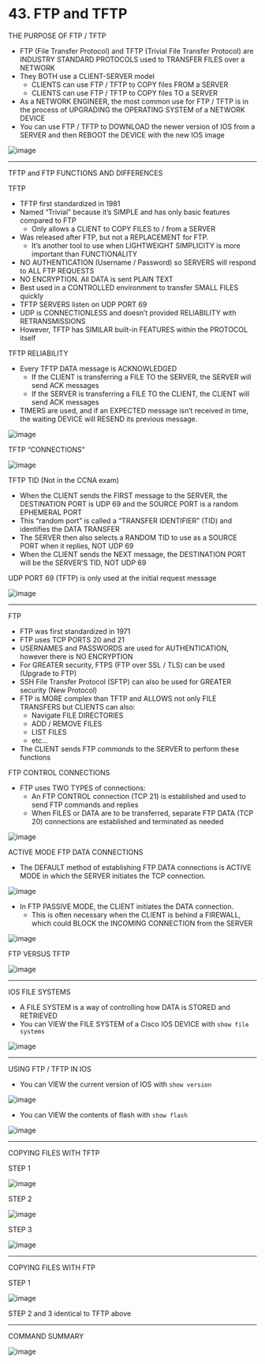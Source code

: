 # 43. FTP and TFTP

THE PURPOSE OF FTP / TFTP

- FTP (File Transfer Protocol) and TFTP (Trivial File Transfer Protocol) are INDUSTRY STANDARD PROTOCOLS used to TRANSFER FILES over a NETWORK
- They BOTH use a CLIENT-SERVER model
    - CLIENTS can use FTP / TFTP to COPY files FROM a SERVER
    - CLIENTS can use FTP / TFTP to COPY files TO a SERVER
- As a NETWORK ENGINEER, the most common use for FTP / TFTP is in the process of UPGRADING the OPERATING SYSTEM of a NETWORK DEVICE
- You can use FTP / TFTP to DOWNLOAD the newer version of IOS from a SERVER and then REBOOT the DEVICE with the new IOS image

![image](https://github.com/psaumur/CCNA/assets/106411237/c3f8288f-cc21-476b-ab36-685fa843f947)

---

TFTP and FTP FUNCTIONS AND DIFFERENCES

TFTP

- TFTP first standardized in 1981
- Named “Trivial” because it’s SIMPLE and has only basic features compared to FTP
    - Only allows a CLIENT to COPY FILES to / from a SERVER
- Was released after FTP, but not a REPLACEMENT for FTP.
    - It’s another tool to use when LIGHTWEIGHT SIMPLICITY is more important than FUNCTIONALITY
- NO AUTHENTICATION (Username / Password) so SERVERS will respond to ALL FTP REQUESTS
- NO ENCRYPTION. All DATA is sent PLAIN TEXT
- Best used in a CONTROLLED environment to transfer SMALL FILES quickly
- TFTP SERVERS listen on UDP PORT 69
- UDP is CONNECTIONLESS and doesn’t provided RELIABILITY with RETRANSMISSIONS
- However, TFTP has SIMILAR built-in FEATURES within the PROTOCOL itself

TFTP RELIABILITY

- Every TFTP DATA message is ACKNOWLEDGED
    - If the CLIENT is transferring a FILE TO the SERVER, the SERVER will send ACK messages
    - If the SERVER is transferring a FILE TO the CLIENT, the CLIENT will send ACK messages
- TIMERS are used, and if an EXPECTED message isn’t received in time, the waiting DEVICE will RESEND its previous message.

![image](https://github.com/psaumur/CCNA/assets/106411237/6b8f914e-0d8f-4cfd-bbbb-3552b5cebb3e)

TFTP “CONNECTIONS”

![image](https://github.com/psaumur/CCNA/assets/106411237/d6634813-5132-4fd8-a712-7bc7b4ea21db)

TFTP TID (Not in the CCNA exam)

- When the CLIENT sends the FIRST message to the SERVER, the DESTINATION PORT is UDP 69 and the SOURCE PORT is a random EPHEMERAL PORT
- This “random port” is called a “TRANSFER IDENTIFIER” (TID) and identifies the DATA TRANSFER
- The SERVER then also selects a RANDOM TID to use as a SOURCE PORT when it replies, NOT UDP 69
- When the CLIENT sends the NEXT message, the DESTINATION PORT will be the SERVER’S TID, NOT UDP 69

UDP PORT 69 (TFTP) is only used at the initial request message

![image](https://github.com/psaumur/CCNA/assets/106411237/5976c631-4cba-4449-a2b4-912f90cb66e1)

--- 

FTP

- FTP was first standardized in 1971
- FTP uses TCP PORTS 20 and 21
- USERNAMES and PASSWORDS are used for AUTHENTICATION, however there is NO ENCRYPTION
- For GREATER security, FTPS (FTP over SSL / TLS) can be used (Upgrade to FTP)
- SSH File Transfer Protocol (SFTP) can also be used for GREATER security (New Protocol)
- FTP is MORE complex than TFTP and ALLOWS not only FILE TRANSFERS but CLIENTS can also:
    - Navigate FILE DIRECTORIES
    - ADD / REMOVE FILES
    - LIST FILES
    - etc…
- The CLIENT sends FTP *commands* to the SERVER to perform these functions

FTP CONTROL CONNECTIONS

- FTP uses TWO TYPES of connections:
    - An FTP CONTROL connection (TCP 21) is established and used to send FTP commands and replies
    - When FILES or DATA are to be transferred, separate FTP DATA (TCP 20) connections are established and terminated as needed

![image](https://github.com/psaumur/CCNA/assets/106411237/8ff1d9a5-785b-4fb4-86a4-766c1107812f)

ACTIVE MODE FTP DATA CONNECTIONS

- The DEFAULT method of establishing FTP DATA connections is ACTIVE MODE in which the SERVER initiates the TCP connection.

![image](https://github.com/psaumur/CCNA/assets/106411237/49909dbc-1ed5-425b-8958-03fcaf5b9eab)

- In FTP PASSIVE MODE, the CLIENT initiates the DATA connection.
    - This is often necessary when the CLIENT is behind a FIREWALL, which could BLOCK the INCOMING CONNECTION from the SERVER

![image](https://github.com/psaumur/CCNA/assets/106411237/5872df1c-b97f-4f61-b0da-6a06e7f69f1a)

FTP VERSUS TFTP

![image](https://github.com/psaumur/CCNA/assets/106411237/e7c11655-61be-40f0-943c-8c51998dc2e2)

---

IOS FILE SYSTEMS

- A FILE SYSTEM is a way of controlling how DATA is STORED and RETRIEVED
- You can VIEW the FILE SYSTEM of a Cisco IOS DEVICE with `show file systems`

![image](https://github.com/psaumur/CCNA/assets/106411237/eb6e12b6-3c34-4e05-93cb-e4368764da74)

---

USING FTP / TFTP IN IOS

- You can VIEW the current version of IOS with `show version`

![image](https://github.com/psaumur/CCNA/assets/106411237/746859c5-d89d-42f5-b198-d0cba7f3682d)

- You can VIEW the contents of flash with `show flash`

![image](https://github.com/psaumur/CCNA/assets/106411237/d131b08c-572d-46b3-8910-0d423b85dc94)

---

COPYING FILES WITH TFTP

STEP 1

![image](https://github.com/psaumur/CCNA/assets/106411237/f0ce7ea9-115e-4db8-9baf-55ee1bf0d548)

STEP 2

![image](https://github.com/psaumur/CCNA/assets/106411237/9be3610d-3e22-476f-ab90-117ba7d93cf0)

STEP 3

![image](https://github.com/psaumur/CCNA/assets/106411237/604528f7-af5d-44a4-a877-c9d82d7910d1)

---

COPYING FILES WITH FTP

STEP 1

![image](https://github.com/psaumur/CCNA/assets/106411237/0e9c1dc5-0dce-4cbb-b584-0509c2119f63)

STEP 2 and 3 identical to TFTP above

---

COMMAND SUMMARY

![image](https://github.com/psaumur/CCNA/assets/106411237/e5f525cd-6e98-4501-9e7c-1c1f4af1d23e)

